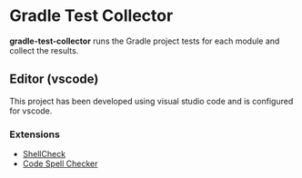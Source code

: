 # Gradle Test Collector

**gradle-test-collector** runs the Gradle project tests for each module and collect the results.


## Editor (vscode)

This project has been developed using visual studio code and is configured for vscode.

### Extensions

- [ShellCheck](https://marketplace.visualstudio.com/items?itemName=timonwong.shellcheck)
- [Code Spell Checker](https://marketplace.visualstudio.com/items?itemName=streetsidesoftware.code-spell-checker)
